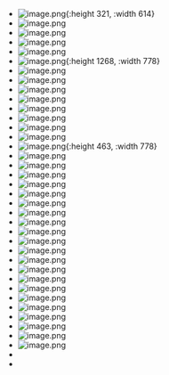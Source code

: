 - ![image.png](../assets/image_1721652978932_0.png){:height 321, :width 614}
- ![image.png](../assets/image_1721653478486_0.png)
- ![image.png](../assets/image_1721653516326_0.png)
- ![image.png](../assets/image_1721653637215_0.png)
- ![image.png](../assets/image_1721653690012_0.png)
- ![image.png](../assets/image_1721653808177_0.png){:height 1268, :width 778}
- ![image.png](../assets/image_1721654447222_0.png)
- ![image.png](../assets/image_1721654528867_0.png)
- ![image.png](../assets/image_1721654609760_0.png)
- ![image.png](../assets/image_1721691419289_0.png)
- ![image.png](../assets/image_1721691492731_0.png)
- ![image.png](../assets/image_1721691555475_0.png)
- ![image.png](../assets/image_1721691609158_0.png)
- ![image.png](../assets/image_1721691657564_0.png)
- ![image.png](../assets/image_1721691697133_0.png){:height 463, :width 778}
- ![image.png](../assets/image_1721691782553_0.png)
- ![image.png](../assets/image_1721691862047_0.png)
- ![image.png](../assets/image_1721691916914_0.png)
- ![image.png](../assets/image_1721691964300_0.png)
- ![image.png](../assets/image_1721692012338_0.png)
- ![image.png](../assets/image_1721692156940_0.png)
- ![image.png](../assets/image_1721692264995_0.png)
- ![image.png](../assets/image_1721692301810_0.png)
- ![image.png](../assets/image_1721692350128_0.png)
- ![image.png](../assets/image_1721692468298_0.png)
- ![image.png](../assets/image_1721692534727_0.png)
- ![image.png](../assets/image_1721692595764_0.png)
- ![image.png](../assets/image_1721692692977_0.png)
- ![image.png](../assets/image_1721692717506_0.png)
- ![image.png](../assets/image_1721692789317_0.png)
- ![image.png](../assets/image_1721692833590_0.png)
- ![image.png](../assets/image_1721692915226_0.png)
- ![image.png](../assets/image_1721692960607_0.png)
- ![image.png](../assets/image_1721693072431_0.png)
- ![image.png](../assets/image_1721693107119_0.png)
- ![image.png](../assets/image_1721693229171_0.png)
-
-